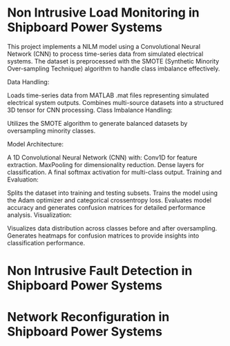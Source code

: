 # Non Intrusive Load Monitoring in Shipboard Power Systems
This project implements a NILM model using a Convolutional Neural Network (CNN) to process time-series data from simulated electrical systems. The dataset is preprocessed with the SMOTE (Synthetic Minority Over-sampling Technique) algorithm to handle class imbalance effectively.


Data Handling:

Loads time-series data from MATLAB .mat files representing simulated electrical system outputs.
Combines multi-source datasets into a structured 3D tensor for CNN processing.
Class Imbalance Handling:

Utilizes the SMOTE algorithm to generate balanced datasets by oversampling minority classes.

Model Architecture:

A 1D Convolutional Neural Network (CNN) with:
Conv1D for feature extraction.
MaxPooling for dimensionality reduction.
Dense layers for classification.
A final softmax activation for multi-class output.
Training and Evaluation:

Splits the dataset into training and testing subsets.
Trains the model using the Adam optimizer and categorical crossentropy loss.
Evaluates model accuracy and generates confusion matrices for detailed performance analysis.
Visualization:

Visualizes data distribution across classes before and after oversampling.
Generates heatmaps for confusion matrices to provide insights into classification performance.


# Non Intrusive Fault Detection in Shipboard Power Systems

# Network Reconfiguration in Shipboard Power Systems

